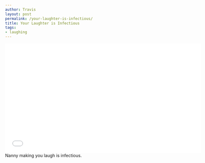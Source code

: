 ```yaml
---
author: Travis
layout: post
permalink: /your-laughter-is-infectious/
title: Your Laughter is Infectious
tags:
- laughing
---
```

<iframe width="640" height="360" src="//www.youtube.com/embed/buYlN8Lbd3M?feature=player_embedded" frameborder="0" allowfullscreen></iframe>
Nanny making you laugh is infectious.  

